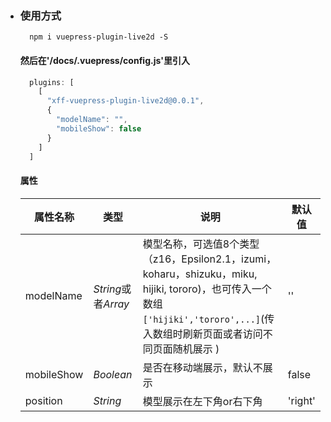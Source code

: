 - ### 使用方式
  ```shell
    npm i vuepress-plugin-live2d -S

  ```
  #### 然后在'/docs/.vuepress/config.js'里引入
  ```javascript
    plugins: [
      [
        "xff-vuepress-plugin-live2d@0.0.1",
        {
          "modelName": "",
          "mobileShow": false
        }
      ]
    ]
  ```
  #### 属性
  | 属性名称       | 类型                | 说明                                       | 默认值     |
  | ---------- | ----------------- | ---------------------------------------- | ------- |
  | modelName  | *String*或者*Array* | 模型名称，可选值8个类型（z16，Epsilon2.1，izumi，koharu，shizuku，miku, hijiki, tororo)，也可传入一个数组```['hijiki','tororo',...]```(传入数组时刷新页面或者访问不同页面随机展示 ) | ''      |
  | mobileShow | *Boolean*         | 是否在移动端展示，默认不展示                           | false   |
  | position   | *String*          | 模型展示在左下角or右下角                            | 'right' |
